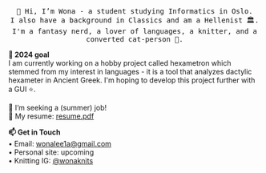 
<p align="center">
  <samp>
    👋 Hi, I’m Wona - a student studying Informatics in Oslo. 
    <br>I also have a background in Classics and am a Hellenist 🏛️.
    <br>I'm a fantasy nerd, a lover of languages, a knitter, and a converted cat-person 💞️.
    <br>
  </samp>
</p>


<b>:telescope: 2024 goal</b>
<br>I am currently working on a hobby project called hexametron which stemmed from my interest in languages - it is a tool that analyzes dactylic hexameter in Ancient Greek. I'm hoping to develop this project further with a GUI ⭐. 


🌱 I’m seeking a (summer) job!
<br> 💼 My resume: <a href="https://github.com/wonalee/resume/blob/main/resume.pdf">resume.pdf</a>


<p align="left">
  <b>
    📫 Get in Touch
  </b>
    <br>• Email: <a href="mailto:wonalee1a@gmail.com">wonalee1a@gmail.com</a>
    <br>• Personal site: upcoming
    <br>• Knitting IG: <a href="https://instagram.com/wonaknits">@wonaknits</a>
</p>

<!---
wonalee/wonalee is a ✨ special ✨ repository because its `README.md` (this file) appears on your GitHub profile.
You can click the Preview link to take a look at your changes.
--->
